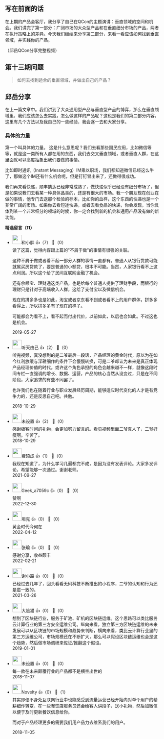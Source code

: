 ## 写在前面的话

在上期的产品会客厅，我分享了自己在QCon的主题演讲：垂直领域的空间和机会。我们讲完了第一部分：广阔市场的大众型产品和在垂直细分市场的产品，两者在执行策略上的差异。今天我们继续来分享第二部分，来看一看应该如何找到垂直领域，并实践你的产品。

（邱岳QCon分享完整视频）

## 第十三期问题

> 如何去找到适合的垂直领域，并做出自己的产品？

## 邱岳分享

在上一篇文章中。我们讲到了大众通用型产品与垂直型产品的博弈，那么在垂直领域里，我们应该怎么去实践，怎么做这样的产品呢？这也是我们的第二部分内容，这里有几个方法以及我自己的一些经验，我会逐一去和大家分享。

### 具体的力量

第一个叫具体的力量。 这是什么意思呢？我们去看那些国民应用，比如微信等等，就是这一类所有人都在用的东西，我们去交叉垂直领域，或者垂直人群，在这里面就可以高度抽象出我们要做的事情。

比如即时通讯（Instant Messaging）IM乘以职场，我们都知道微信已经这么牛了，那做这个IM还有什么机会呢，但是钉钉冒出来了，还做得很成功。

我们再来看快递，顺丰韵达已经非常成熟了，做快递似乎已经没有细分市场了，但是如果说我们去看某一种具体品类的，还是有很大的市场。我一个朋友现在创业在做的事情，他专门去送那个检验的标本，比如你的血样，这个东西的快递也是一个非常广阔的市场。如果你去看短途快递，或者去看食品的快递，你会发现，当你具体到某一个非常细分的领域的时候，你一定会找到新的机会和通用产品没有做的新功能。
<div><strong>精选留言（11）</strong></div><ul>
<li><img src="https://static001.geekbang.org/account/avatar/00/12/04/37/aa04f997.jpg" width="30px"><span>和小胖</span> 👍（7） 💬（0）<div>读了这篇，觉得内容跟上篇的&quot;不屑于做&quot;的事情有很强的关联。

这种不屑于做或者看不起一部分人群的事情一直都有。普通人从银行贷款可能就属买房贷款了，要是普通的小额贷，根本不可能。当然，人家银行看不上这点利润。所以这个给了民间互联网金融了机会。

还有余额宝、理财通这类产品，也是给每个普通人提供了理财手段，而银行的理财只是针对于高端收入人群，这给了支付宝以及微信机会。

现在的拼多多也是如此，淘宝或者京东看不到或者看不上的用户群体，拼多多看得上，所以拼多多有了现在的样子。

可能都会为看不上，看不起而付出代价，以前如此，以后也会如此。不过这也是机会。</div>2019-05-27</li><br/><li><img src="https://static001.geekbang.org/account/avatar/00/0f/8e/8b/38b93ca0.jpg" width="30px"><span>听天由己</span> 👍（2） 💬（0）<div>听完视频，真没想到的是二爷最后一段话，产品经理的黄金时代，原以为在如今红利放缓与深耕细作的条件下会慢慢转换，可是二爷却认为未来是真正体现产品经理价值的时代。或许这个角色承担的角色会越来越不一样，就像这段时间专栏一直强调的增长、数据、运营，产品的核心当然从没变过，只是在不同阶段，大家追求的有些不同罢了。

也许我们也在随着行业与职业发展经历周期，能够适应时代变化的人才是有竞争力的，还是反思自己吧。共勉。</div>2018-10-29</li><br/><li><img src="https://static001.geekbang.org/account/avatar/00/0f/51/b1/7d6879dc.jpg" width="30px"><span>未设置</span> 👍（2） 💬（0）<div>感谢极客时间的礼物，会更加努力留言的。看见视频里面二爷真人了，二爷好瘦啊。辛苦了。</div>2018-10-29</li><br/><li><img src="" width="30px"><span>费硕成</span> 👍（1） 💬（0）<div>我现在知道了，为什么学习几遍都完不成，是因为没有发表评论。大家多发评论，希望能够一次通过。谢谢老师。</div>2021-09-27</li><br/><li><img src="" width="30px"><span>Geek_a7059c</span> 👍（0） 💬（0）<div>赞啊</div>2022-12-30</li><br/><li><img src="https://static001.geekbang.org/account/avatar/00/11/50/c2/59ac29ea.jpg" width="30px"><span>坦克</span> 👍（0） 💬（0）<div>黄金时代今何在</div>2022-04-12</li><br/><li><img src="" width="30px"><span>张瑜</span> 👍（0） 💬（0）<div>感谢分享，收益颇丰</div>2022-02-21</li><br/><li><img src="https://static001.geekbang.org/account/avatar/00/0f/cb/38/4c9cfdf4.jpg" width="30px"><span>谢小路</span> 👍（0） 💬（0）<div>已经过去几年了，回头看看无码科技不断推出的小程序，二爷的认知和行为还是蛮一致的。</div>2021-03-26</li><br/><li><img src="https://static001.geekbang.org/account/avatar/00/0f/92/46/515ef786.jpg" width="30px"><span>大脸猫</span> 👍（0） 💬（0）<div>想到了区块链行业，服务于矿池、矿机的区块链运维。这个思路可以类比服务云计算行业的第三方安全运维公司。纵向来看，独立第三方区块链运维的未来发展可以从区块链的市场规模和趋势来判断，横向来看，类比云计算行业里的第三方运维公司，市场规模还在不断扩大，那么可以假设区块链运维也会是这个趋势，然后做市场调研来佐证&#47;推翻这个假设。</div>2019-01-01</li><br/><li><img src="https://static001.geekbang.org/account/avatar/00/0f/51/b1/7d6879dc.jpg" width="30px"><span>未设置</span> 👍（0） 💬（0）<div>每一款在未来颠覆行业的产品都不是横空出世的</div>2018-11-07</li><br/><li><img src="https://static001.geekbang.org/account/avatar/00/12/1a/04/8c327014.jpg" width="30px"><span>Novelty</span> 👍（0） 💬（1）<div>其实即便不身处互联网行业中也能感受到流量运营已经开始向对单个用户的精耕细作转变，在一些餐饮店服务员还会给客人讲段子，送小礼物，然后加微信以便于及时更新餐饮信息给你。

而对于产品经理更多的需要我们用产品力去维系我们的用户。</div>2018-11-05</li><br/>
</ul>